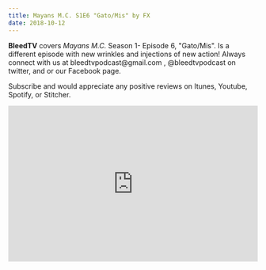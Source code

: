 ```yaml
---
title: Mayans M.C. S1E6 "Gato/Mis" by FX
date: 2018-10-12
---
```


<p><strong>BleedTV</strong> covers <em>Mayans M.C.</em> Season 1- Episode 6, "Gato/Mis". Is a different episode with new wrinkles and injections of new action! Always connect with us at bleedtvpodcast@gmail.com , @bleedtvpodcast on twitter, and or our Facebook page. </p>
<p>Subscribe and would appreciate any positive reviews on Itunes, Youtube, Spotify, or Stitcher.</p>

<iframe src="https://www.podbean.com/media/player/2ag3y-9c3a50?from=site&vjs=1&skin=1&fonts=Helvetica&auto=0&download=1" height="315" width="100%" frameborder="0" scrolling="no" data-name="pb-iframe-player"></iframe>